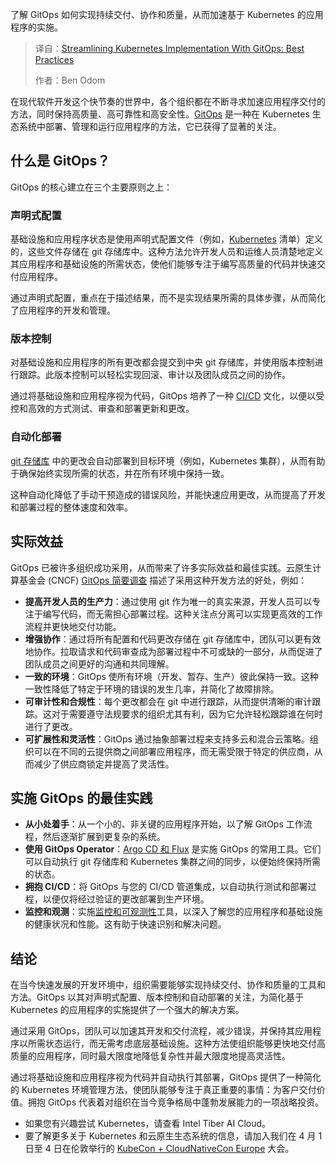 
<!--
title: 使用GitOps简化Kubernetes实施：最佳实践
cover: https://cdn.thenewstack.io/media/2025/03/8fbb0dae-streamline-kubernetes-gitops.jpg
-->

了解 GitOps 如何实现持续交付、协作和质量，从而加速基于 Kubernetes 的应用程序的实施。

> 译自：[Streamlining Kubernetes Implementation With GitOps: Best Practices](https://thenewstack.io/streamlining-kubernetes-implementation-with-gitops-best-practices/)
> 
> 作者：Ben Odom

在现代软件开发这个快节奏的世界中，各个组织都在不断寻求加速应用程序交付的方法，同时保持高质量、高可靠性和高安全性。[GitOps](https://thenewstack.io/4-core-principles-of-gitops/) 是一种在 Kubernetes 生态系统中部署、管理和运行应用程序的方法，它已获得了显著的关注。

## 什么是 GitOps？

GitOps 的核心建立在三个主要原则之上：

### 声明式配置

基础设施和应用程序状态是使用声明式配置文件（例如，[Kubernetes](https://thenewstack.io/kubernetes/) 清单）定义的，这些文件存储在 git 存储库中。这种方法允许开发人员和运维人员清楚地定义其应用程序和基础设施的所需状态，使他们能够专注于编写高质量的代码并快速交付应用程序。

通过声明式配置，重点在于描述结果，而不是实现结果所需的具体步骤，从而简化了应用程序的开发和管理。

### 版本控制

对基础设施和应用程序的所有更改都会提交到中央 git 存储库，并使用版本控制进行跟踪。此版本控制可以轻松实现回滚、审计以及团队成员之间的协作。

通过将基础设施和应用程序视为代码，GitOps 培养了一种 [CI/CD](https://thenewstack.io/ci-cd/) 文化，以便以受控和高效的方式测试、审查和部署更新和更改。

### 自动化部署

[git 存储库](https://roadmap.sh/git-github) 中的更改会自动部署到目标环境（例如，Kubernetes 集群），从而有助于确保始终实现所需的状态，并在所有环境中保持一致。

这种自动化降低了手动干预造成的错误风险，并能快速应用更改，从而提高了开发和部署过程的整体速度和效率。

## 实际效益

GitOps 已被许多组织成功采用，从而带来了许多实际效益和最佳实践。云原生计算基金会 (CNCF) [GitOps 简要调查](https://www.cncf.io/reports/gitops-microsurvey/) 描述了采用这种开发方法的好处，例如：

- **提高开发人员的生产力**：通过使用 git 作为唯一的真实来源，开发人员可以专注于编写代码，而无需担心部署过程。这种关注点分离可以实现更高效的工作流程并更快地交付功能。
- **增强协作**：通过将所有配置和代码更改存储在 git 存储库中，团队可以更有效地协作。拉取请求和代码审查成为部署过程中不可或缺的一部分，从而促进了团队成员之间更好的沟通和共同理解。
- **一致的环境**：GitOps 使所有环境（开发、暂存、生产）彼此保持一致。这种一致性降低了特定于环境的错误的发生几率，并简化了故障排除。
- **可审计性和合规性**：每个更改都会在 git 中进行跟踪，从而提供清晰的审计跟踪。这对于需要遵守法规要求的组织尤其有利，因为它允许轻松跟踪谁在何时进行了更改。
- **可扩展性和灵活性**：GitOps 通过抽象部署过程来支持多云和混合云策略。组织可以在不同的云提供商之间部署应用程序，而无需受限于特定的供应商，从而减少了供应商锁定并提高了灵活性。

## 实施 GitOps 的最佳实践

- **从小处着手**：从一个小的、非关键的应用程序开始，以了解 GitOps 工作流程，然后逐渐扩展到更复杂的系统。
- **使用 GitOps Operator**：[Argo CD 和 Flux](https://thenewstack.io/gitops-on-kubernetes-deciding-between-argo-cd-and-flux/) 是实施 GitOps 的常用工具。它们可以自动执行 git 存储库和 Kubernetes 集群之间的同步，以便始终保持所需的状态。
- **拥抱 CI/CD**：将 GitOps 与您的 CI/CD 管道集成，以自动执行测试和部署过程，以便仅将经过验证的更改部署到生产环境。
- **监控和观测**：实施[监控和可观测性](https://thenewstack.io/monitoring-vs-observability-whats-the-difference/)工具，以深入了解您的应用程序和基础设施的健康状况和性能。这有助于快速识别和解决问题。

## 结论
在当今快速发展的开发环境中，组织需要能够实现持续交付、协作和质量的工具和方法。GitOps 以其对声明式配置、版本控制和自动部署的关注，为简化基于 Kubernetes 的应用程序的实施提供了一个强大的解决方案。

通过采用 GitOps，团队可以加速其开发和交付流程，减少错误，并保持其应用程序以所需状态运行，而无需考虑底层基础设施。这种方法使组织能够更快地交付高质量的应用程序，同时最大限度地降低复杂性并最大限度地提高灵活性。

通过将基础设施和应用程序视为代码并自动执行其部署，GitOps 提供了一种简化的 Kubernetes 环境管理方法，使团队能够专注于真正重要的事情：为客户交付价值。拥抱 GitOps 代表着对组织在当今竞争格局中蓬勃发展能力的一项战略投资。

*   如果您有兴趣尝试 Kubernetes，请查看 Intel Tiber AI Cloud。
*   要了解更多关于 Kubernetes 和云原生生态系统的信息，请加入我们在 4 月 1 日至 4 日在伦敦举行的 [KubeCon + CloudNativeCon Europe](https://events.linuxfoundation.org/kubecon-cloudnativecon-europe/) 大会。

